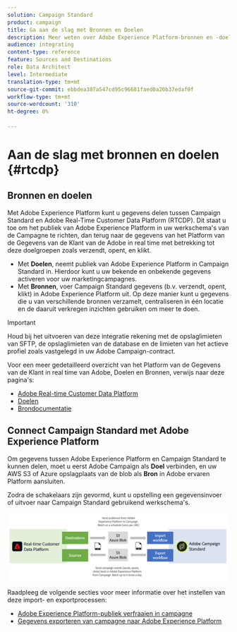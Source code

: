 ```yaml
---
solution: Campaign Standard
product: campaign
title: Ga aan de slag met Bronnen en Doelen
description: Meer weten over Adobe Experience Platform-bronnen en -doelen?
audience: integrating
content-type: reference
feature: Sources and Destinations
role: Data Architect
level: Intermediate
translation-type: tm+mt
source-git-commit: ebbdea387a547cd95c96681faed0a20b37edaf0f
workflow-type: tm+mt
source-wordcount: '310'
ht-degree: 0%

---
```



# Aan de slag met bronnen en doelen {#rtcdp}

## Bronnen en doelen

Met Adobe Experience Platform kunt u gegevens delen tussen Campaign Standard en Adobe Real-Time Customer Data Platform (RTCDP). Dit staat u toe om het publiek van Adobe Experience Platform in uw werkschema&#39;s van de Campagne te richten, dan terug naar de gegevens van het Platform van de Gegevens van de Klant van de Adobe in real time met betrekking tot deze doelgroepen zoals verzendt, opent, en klikt.

* Met **Doelen**, neemt publiek van Adobe Experience Platform in Campaign Standard in. Hierdoor kunt u uw bekende en onbekende gegevens activeren voor uw marketingcampagnes.
* Met **Bronnen**, voer Campaign Standard gegevens (b.v. verzendt, opent, klikt) in Adobe Experience Platform uit. Op deze manier kunt u gegevens die u van verschillende bronnen verzamelt, centraliseren in één locatie en de daaruit verkregen inzichten gebruiken om meer te doen.


>[!IMPORTANT]
>
>Houd bij het uitvoeren van deze integratie rekening met de opslaglimieten van SFTP, de opslaglimieten van de database en de limieten van het actieve profiel zoals vastgelegd in uw Adobe Campaign-contract.

Voor een meer gedetailleerd overzicht van het Platform van de Gegevens van de Klant in real time van Adobe, Doelen en Bronnen, verwijs naar deze pagina&#39;s:

* [Adobe Real-time Customer Data Platform](https://experienceleague.adobe.com/docs/experience-platform/rtcdp/overview.html)
* [Doelen](https://experienceleague.adobe.com/docs/experience-platform/destinations/home.html)
* [Brondocumentatie](https://experienceleague.adobe.com/docs/experience-platform/sources/home.html)

## Connect Campaign Standard met Adobe Experience Platform

Om gegevens tussen Adobe Experience Platform en Campaign Standard te kunnen delen, moet u eerst Adobe Campaign als **Doel** verbinden, en uw AWS S3 of Azure opslagplaats van de blob als **Bron** in Adobe ervaren Platform aansluiten.

Zodra de schakelaars zijn gevormd, kunt u opstelling een gegevensinvoer of uitvoer naar Campaign Standard gebruikend werkschema&#39;s.

![](assets/rtcdp-schema.png)

Raadpleeg de volgende secties voor meer informatie over het instellen van deze import- en exportprocessen:

* [Adobe Experience Platform-publiek verfraaien in campagne](../../integrating/using/ingest-aep-data.md)
* [Gegevens exporteren van campagne naar Adobe Experience Platform](../../integrating/using/export-campaign-data.md)
